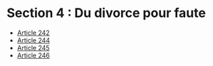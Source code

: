 # Section 4 : Du divorce pour faute

- [Article 242](article-242.md)
- [Article 244](article-244.md)
- [Article 245](article-245.md)
- [Article 246](article-246.md)
